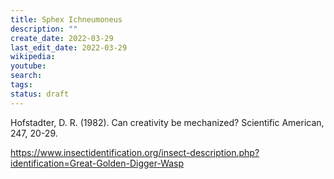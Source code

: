 ```yaml
---
title: Sphex Ichneumoneus
description: ""
create_date: 2022-03-29
last_edit_date: 2022-03-29
wikipedia: 
youtube: 
search: 
tags:
status: draft
---
```

Hofstadter, D. R. (1982). Can creativity be mechanized? Scientific American, 247, 20-29.

https://www.insectidentification.org/insect-description.php?identification=Great-Golden-Digger-Wasp